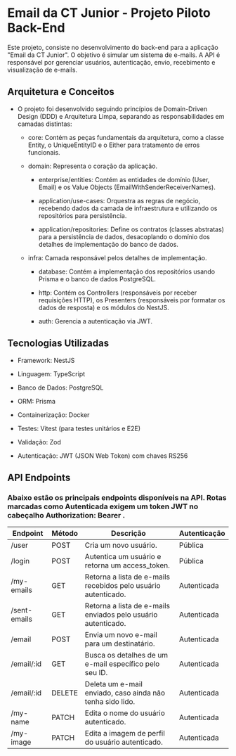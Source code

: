 # Email da CT Junior - Projeto Piloto Back-End

Este projeto, consiste no desenvolvimento do back-end para a aplicação "Email da CT Junior". O objetivo é simular um sistema de e-mails.
A API é responsável por gerenciar usuários, autenticação, envio, recebimento e visualização de e-mails.

## Arquitetura e Conceitos

- O projeto foi desenvolvido seguindo princípios de Domain-Driven Design (DDD) e Arquitetura Limpa, separando as responsabilidades em camadas distintas:

  * core: Contém as peças fundamentais da arquitetura, como a classe Entity, o UniqueEntityID e o Either para tratamento de erros funcionais.

  * domain: Representa o coração da aplicação.

    *  enterprise/entities: Contém as entidades de domínio (User, Email) e os Value Objects (EmailWithSenderReceiverNames).

    *  application/use-cases: Orquestra as regras de negócio, recebendo dados da camada de infraestrutura e utilizando os repositórios para persistência.

    *  application/repositories: Define os contratos (classes abstratas) para a persistência de dados, desacoplando o domínio dos detalhes de implementação do banco de dados.

  * infra: Camada responsável pelos detalhes de implementação.

      *  database: Contém a implementação dos repositórios usando Prisma e o banco de dados PostgreSQL.

      *  http: Contém os Controllers (responsáveis por receber requisições HTTP), os Presenters (responsáveis por formatar os dados de resposta) e os módulos do NestJS.

      *  auth: Gerencia a autenticação via JWT.

## Tecnologias Utilizadas

  - Framework: NestJS

  - Linguagem: TypeScript

  - Banco de Dados: PostgreSQL

  - ORM: Prisma

  - Containerização: Docker

  - Testes: Vitest (para testes unitários e E2E)

  - Validação: Zod

  - Autenticação: JWT (JSON Web Token) com chaves RS256

## API Endpoints

 ### Abaixo estão os principais endpoints disponíveis na API. Rotas marcadas como Autenticada exigem um token JWT no cabeçalho Authorization: Bearer <token>.
  |Endpoint	      | Método  |Descrição	                                                          |Autenticação
  | --------------|---------|---------------------------------------------------------------------|------------------
  | /user	        |POST	    |Cria um novo usuário.	                                              |Pública
  | /login	      |POST	    |Autentica um usuário e retorna um access_token.	                    |Pública
  | /my-emails	  |GET	    |Retorna a lista de e-mails recebidos pelo usuário autenticado.	      |Autenticada
  | /sent-emails  |GET	    |Retorna a lista de e-mails enviados pelo usuário autenticado.	      |Autenticada
  | /email	      |POST	    |Envia um novo e-mail para um destinatário.	                          |Autenticada
  | /email/:id	  |GET	    |Busca os detalhes de um e-mail específico pelo seu ID.	              |Autenticada
  | /email/:id	  |DELETE	  |Deleta um e-mail enviado, caso ainda não tenha sido lido.	          |Autenticada
  | /my-name	    |PATCH	  |Edita o nome do usuário autenticado.	                                |Autenticada
  | /my-image	    |PATCH	  |Edita a imagem de perfil do usuário autenticado.	                    |Autenticada
